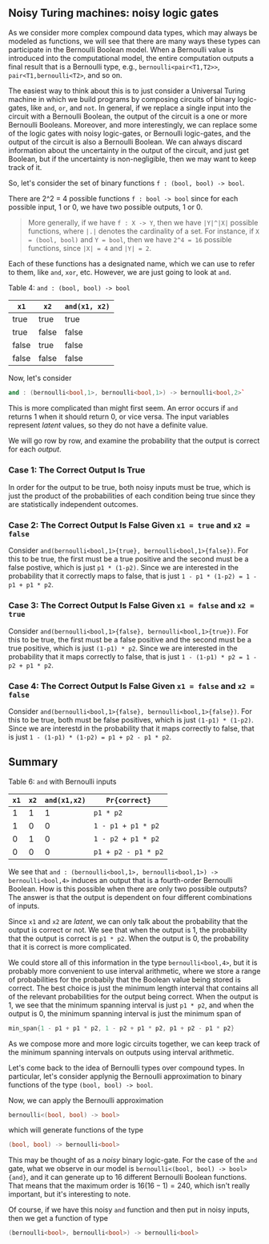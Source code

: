 ## Noisy Turing machines: noisy logic gates
As we consider more complex compound data types, which may always be modeled as
functions, we will see that there are many ways these types can participate
in the Bernoulli Boolean model. When a Bernoulli value is introduced into the
computational model, the entire computation outputs a final result that is
a Bernoulli type, e.g., `bernoulli<pair<T1,T2>>`, `pair<T1,bernoulli<T2>`, and so
on.

The easiest way to think about this is to just consider a Universal Turing machine
in which we build programs by composing circuits of binary logic-gates, like `and`,
`or`, and `not`. In general, if we replace a single input into the circuit with a
Bernoulli Boolean, the output of the circuit is a one or more Bernoulli Booleans.
Moreover, and more interestingly, we can replace some of the logic gates with
noisy logic-gates, or Bernoulli logic-gates, and the output of the circuit is
also a Bernoulli Boolean. We can always discard information about the uncertainty
in the output of the circuit, and just get Boolean, but if the uncertainty is
non-negligible, then we may want to keep track of it.

So, let's consider the set of binary functions
`f : (bool, bool) -> bool`. 

There are 2^2 = 4 possible functions `f : bool -> bool` since for each possible
input, $1$ or $0$, we have two possible outputs, $1$ or $0$.

> More generally, if we have `f : X -> Y`, then we have `|Y|^|X|` possible functions,
> where `|.|` denotes the cardinality of a set. For instance, if `X = (bool, bool)`
> and `Y = bool`, then we have `2^4 = 16` possible functions, since `|X| = 4` and `|Y| = 2`.

Each of these functions has a designated name, which we can use to refer to them,
like `and`, `xor`, etc. However, we are just going to look at `and`.

Table 4: `and : (bool, bool) -> bool`

| `x1` | `x2` | `and(x1, x2)` |
|------|------|---------------|
| true | true | true          |
| true | false| false         |
| false| true | false         |
| false| false| false         |

Now, let's consider
```cpp
and : (bernoulli<bool,1>, bernoulli<bool,1>) -> bernoulli<bool,2>`
```

This is more complicated than might first seem. An error occurs if
`and` returns $1$ when it should return $0$, or vice versa. The input
variables represent *latent* values, so they do not have a definite value.

We will go row by row, and examine the probability that the output is correct for
each *output*.

### Case 1: The Correct Output Is True

In order for the output to be true, both noisy inputs must be true, which is just
the product of the probabilities of each condition being true since they are
statistically independent outcomes. 

### Case 2: The Correct Output Is False Given `x1 = true` and `x2 = false`

Consider `and(bernoulli<bool,1>{true}, bernoulli<bool,1>{false})`.
For this to be true, the first must be a true positive and the second must be
a false postive, which is just `p1 * (1-p2)`. Since we are interested in the probability that it correctly maps to false, that is just
`1 - p1 * (1-p2) = 1 - p1 + p1 * p2`.

### Case 3: The Correct Output Is False Given `x1 = false` and `x2 = true`

Consider `and(bernoulli<bool,1>{false}, bernoulli<bool,1>{true})`.
For this to be true, the first must be a false positive and the second must
be a true positive, which is just `(1-p1) * p2`. Since we are interested in the
probability that it maps correctly to false, that is just
`1 - (1-p1) * p2 = 1 - p2 + p1 * p2`.

### Case 4: The Correct Output Is False Given `x1 = false` and `x2 = false`

Consider `and(bernoulli<bool,1>{false}, bernoulli<bool,1>{false})`.
For this to be true, both must be false positives, which is just
`(1-p1) * (1-p2)`. Since we are interestd in the probability that it maps correctly
to false, that is just `1 - (1-p1) * (1-p2) = p1 + p2 - p1 * p2`.

## Summary

Table 6: `and` with Bernoulli inputs

|`x1` | `x2` | `and(x1,x2)` | `Pr{correct}`       |
|-----|------|--------------|---------------------|
| 1   | 1    | 1            | `p1 * p2`           |
| 1   | 0    | 0            | `1 - p1 + p1 * p2`  |
| 0   | 1    | 0            | `1 - p2 + p1 * p2`  |
| 0   | 0    | 0            | `p1 + p2 - p1 * p2` |

We see that `and : (bernoulli<bool,1>, bernoulli<bool,1>) -> bernoulli<bool,4>`
induces an output that is a fourth-order Bernoulli Boolean. How is this possible
when there are only two possible outputs? The answer is that the output is dependent
on four different combinations of inputs.

Since `x1` and `x2` are *latent*, we can only talk about the probability that
the output is correct or not. We see that when the output is 1, the probability that
the output is correct is `p1 * p2`. When the output is 0, the probability that it is
correct is more complicated.

We could store all of this information in the type `bernoulli<bool,4>`, but it is
probably more convenient to use interval arithmetic, where we store a range of
probabilities for the probabily that the Boolean value being stored is correct.
The best choice is just the minimum length interval that contains all of the
relevant probabilities for the output being correct. When the output is 1, we see
that the minimum spanning interval is just `p1 * p2`, and when the output is 0,
the minimum spanning interval is just the minimum span of
```cpp
min_span{1 - p1 + p1 * p2, 1 - p2 + p1 * p2, p1 + p2 - p1 * p2}
```

As we compose more and more logic circuits together, we can keep track of the
minimum spanning intervals on outputs using interval arithmetic.

Let's come back to the idea of Bernoulli types over compound types. In particular,
let's consider applynig the Bernoulli approximation to binary functions of the
type `(bool, bool) -> bool`.

Now, we can apply the Bernoulli approximation
```cpp
bernoulli<(bool, bool) -> bool>
```
which will generate functions of the type
```cpp
(bool, bool) -> bernoulli<bool>
```

This may be thought of as a *noisy* binary logic-gate.
For the case of the `and` gate, what we observe in our model is
`bernoulli<(bool, bool) -> bool>{and}`, and it can generate up to 16 different
Bernoulli Boolean functions. That means that the maximum order is
$16 (16 - 1) = 240$, which isn't really important, but it's interesting to note.

Of course, if we have this noisy `and` function and then put in noisy inputs,
then we get a function of type
```cpp
(bernoulli<bool>, bernoulli<bool>) -> bernoulli<bool>
```

